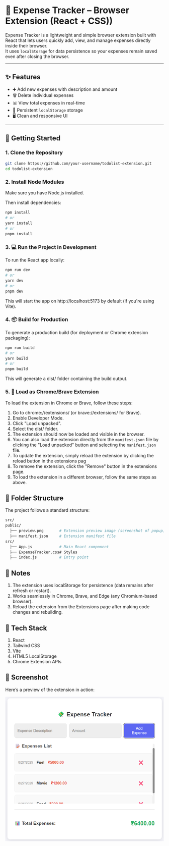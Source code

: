 # 💸 Expense Tracker – Browser Extension (React + CSS))

Expense Tracker is a lightweight and simple browser extension built with React that lets users quickly add, view, and manage expenses directly inside their browser.  
It uses `localStorage` for data persistence so your expenses remain saved even after closing the browser.

---

## ✨ Features

- ➕ Add new expenses with description and amount  
- 🗑 Delete individual expenses  
- 📊 View total expenses in real-time  
- 💾 Persistent `localStorage` storage  
- 🖥 Clean and responsive UI 

---

## 🚀 Getting Started

### 1. Clone the Repository
```bash
git clone https://github.com/your-username/todolist-extension.git
cd todolist-extension

```
### 2. Install Node Modules
Make sure you have Node.js installed.

Then install dependencies:
```bash
npm install
# or
yarn install
# or
pnpm install
```

### 3. 💻 Run the Project in Development
To run the React app locally:
```bash
npm run dev
# or
yarn dev
# or
pnpm dev
```
This will start the app on http://localhost:5173 by default (if you're using Vite).

### 4. 📦 Build for Production
To generate a production build (for deployment or Chrome extension packaging):
```bash
npm run build
# or
yarn build
# or
pnpm build
```
This will generate a dist/ folder containing the build output.

### 5. 🧩 Load as Chrome/Brave Extension
To load the extension in Chrome or Brave, follow these steps:
1. Go to chrome://extensions/ (or brave://extensions/ for Brave).
2. Enable Developer Mode.
3. Click "Load unpacked".
4. Select the dist/ folder.
5. The extension should now be loaded and visible in the browser.
6. You can also load the extension directly from the `manifest.json` file by clicking the "Load unpacked" button and selecting the `manifest.json` file.
7. To update the extension, simply reload the extension by clicking the reload button in the extensions pag
8. To remove the extension, click the "Remove" button in the extensions page.
9. To load the extension in a different browser, follow the same steps as above.

## 📁 Folder Structure
The project follows a standard structure:

``` bash
src/
public/
  ├── preview.png       # Extension preview image (screenshot of popup)
  ├── manifest.json     # Extension manifest file
src/
  ├── App.js            # Main React component
  ├── ExpenseTracker.css# Styles
  ├── index.js          # Entry point
```
## 📌 Notes
1. The extension uses localStorage for persistence (data remains after refresh or restart).
2. Works seamlessly in Chrome, Brave, and Edge (any Chromium-based browser).
3. Reload the extension from the Extensions page after making code changes and rebuilding.

## 🧠 Tech Stack
1. React
2. Tailwind CSS
3. Vite
4. HTML5 LocalStorage
5. Chrome Extension APIs

## 📸 Screenshot

Here’s a preview of the extension in action:

![ Expense Tracker Screenshot](https://github.com/hellman53/ExpenseTracker/blob/df9962971c50588a67e4517391336f48ab2f6788/public/preview.png)
